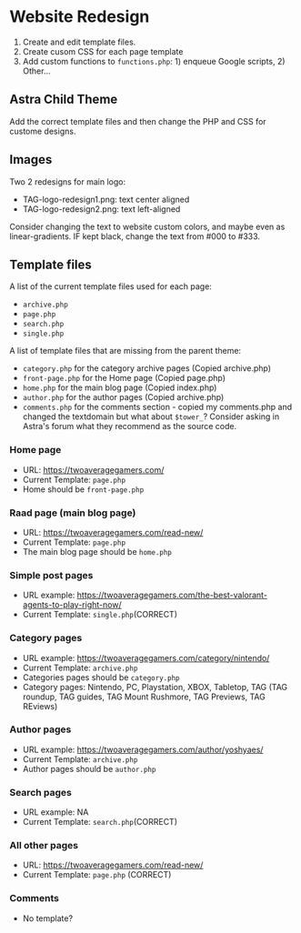 # Website Redesign

1. Create and edit template files.
1. Create cusom CSS for each page template
1. Add custom functions to `functions.php`: 1) enqueue Google scripts, 2) Other...

## Astra Child Theme

Add the correct template files and then change the PHP and CSS for custome designs. 

## Images

Two 2 redesigns for main logo:
- TAG-logo-redesign1.png: text center aligned
- TAG-logo-redesign2.png: text left-aligned

Consider changing the text to website custom colors, and maybe even as linear-gradients. IF kept black, change the text from #000 to #333.


## Template files

A list of the current template files used for each page:
- `archive.php`
- `page.php`
- `search.php`
- `single.php`

A list of template files that are missing from the parent theme:
- `category.php` for the category archive pages (Copied archive.php)
- `front-page.php` for the Home page (Copied page.php)
- `home.php` for the main blog page (Copied index.php)
- `author.php` for the author pages (Copied archive.php)
- `comments.php` for the comments section - copied my comments.php and changed the textdomain but what about `$tower_`? Consider asking in Astra's forum what they recommend as the source code.

### Home page

- URL: https://twoaveragegamers.com/
- Current Template: `page.php`
- Home should be `front-page.php`

### Raad page (main blog page)

- URL: https://twoaveragegamers.com/read-new/
- Current Template: `page.php`
- The main blog page should be `home.php`

### Simple post pages

- URL example: https://twoaveragegamers.com/the-best-valorant-agents-to-play-right-now/
- Current Template: `single.php`(CORRECT)

### Category pages

- URL example: https://twoaveragegamers.com/category/nintendo/
- Current Template: `archive.php`
- Categories pages should be `category.php`
- Category pages: Nintendo, PC, Playstation, XBOX, Tabletop, TAG (TAG roundup, TAG guides, TAG Mount Rushmore, TAG Previews, TAG REviews)

### Author pages

- URL example: https://twoaveragegamers.com/author/yoshyaes/
- Current Template: `archive.php`
- Author pages should be `author.php`

### Search pages

- URL example: NA
- Current Template: `search.php`(CORRECT)

### All other pages

- URL: https://twoaveragegamers.com/read-new/
- Current Template: `page.php` (CORRECT)

### Comments

- No template?





